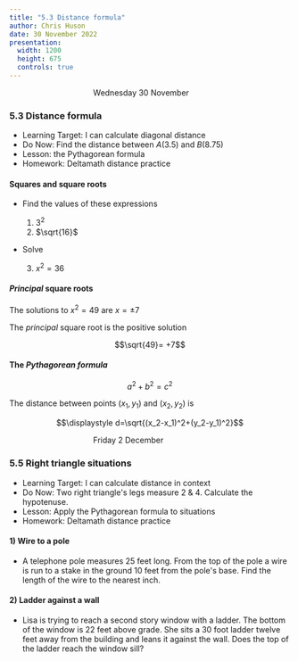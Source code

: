 ```yaml
---
title: "5.3 Distance formula"
author: Chris Huson
date: 30 November 2022
presentation:
  width: 1200
  height: 675
  controls: true
---
```


<!-- slide -->
$\hspace{4cm}$ Wednesday 30 November

### 5.3 Distance formula

- Learning Target: I can calculate diagonal distance
- Do Now: Find the distance between $A(3.5)$ and $B(8.75)$
- Lesson: the Pythagorean formula
- Homework: Deltamath distance practice

<!-- slide -->

#### Squares and square roots

- Find the values of these expressions

  1. $3^2$
  2. $\sqrt{16}$

- Solve  

  3. $x^2=36$

<!-- slide -->

#### *Principal* square roots

The solutions to $x^2=49$ are $x=\pm 7$

The *principal* square root is the positive solution

$$\sqrt{49}= +7$$

<!-- slide -->

#### The *Pythagorean formula*

$$a^2+b^2=c^2$$

The distance between points $(x_1,y_1)$ and $(x_2,y_2)$ is

$$\displaystyle d=\sqrt{(x_2-x_1)^2+(y_2-y_1)^2}$$

<!-- slide -->

$\hspace{4cm}$ Friday 2 December

### 5.5 Right triangle situations

- Learning Target: I can calculate distance in context
- Do Now: Two right triangle's legs measure 2 \& 4. Calculate the hypotenuse.
- Lesson: Apply the Pythagorean formula to situations
- Homework: Deltamath distance practice

<!-- slide -->

#### 1) Wire to a pole

- A telephone pole measures 25 feet long. From the top of the pole a wire is run to a stake in the ground 10 feet from the pole's base. Find the length of the wire to the nearest inch.

<!-- slide -->

#### 2) Ladder against a wall

- Lisa is trying to reach a second story window with a ladder. The bottom of the window is 22 feet above grade. She sits a 30 foot ladder twelve feet away from the building and leans it against the wall. Does the top of the ladder reach the window sill?
